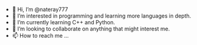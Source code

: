 - 👋 Hi, I’m @nateray777
- 👀 I’m interested in programming and learning more languages in depth.
- 🌱 I’m currently learning C++ and Python.
- 💞️ I’m looking to collaborate on anything that might interest me.
- 📫 How to reach me ...

<!---
nateray777/nateray777 is a ✨ special ✨ repository because its `README.md` (this file) appears on your GitHub profile.
You can click the Preview link to take a look at your changes.
--->
